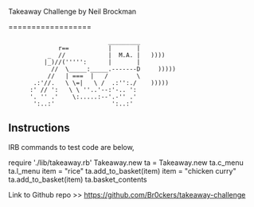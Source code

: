Takeaway Challenge by Neil Brockman

==================
```
                            _________
              r==           |       |
           _  //            |  M.A. |   ))))
          |_)//(''''':      |       |
            //  \_____:_____.-------D     )))))
           //   | ===  |   /        \
       .:'//.   \ \=|   \ /  .:'':./    )))))
      :' // ':   \ \ ''..'--:'-.. ':
      '. '' .'    \:.....:--'.-'' .'
       ':..:'                ':..:'

 ```

Instructions
-------
IRB commands to test code are below,

require './lib/takeaway.rb'
Takeaway.new
ta = Takeaway.new
ta.c_menu
ta.l_menu
item = "rice"
ta.add_to_basket(item)
item = "chicken curry"
ta.add_to_basket(item)
ta.basket_contents

Link to Github repo >> https://github.com/Br0ckers/takeaway-challenge
